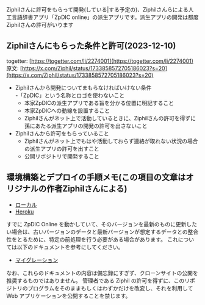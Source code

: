 Ziphilさんに許可をもらって開発(している|する予定の)、Ziphilさんらによる人工言語辞書アプリ「ZpDIC online」の派生アプリです。派生アプリの開発は都度Ziphilさんの許可がいります

## Ziphilさんにもらった条件と許可(2023-12-10)
togetter: [https://togetter.com/li/2274001](https://togetter.com/li/2274001)  
原文: [https://x.com/Ziphil/status/1733858572705186023?s=20](https://x.com/Ziphil/status/1733858572705186023?s=20)  
- Ziphilさんから開発についてまもらなければいけない条件  
  -「ZpDIC」という名称とロゴを使わないこと
  - 本家ZpDICの派生アプリである旨を分かる位置に明記すること
  - 本家ZpDICへの動線を設置すること
  - Ziphilさんがネット上で活動しているときに、Ziphilさんの許可を得ずに孫にあたる派生アプリの開発の許可を出さないこと
- Ziphilさんから許可をもらっていること
  - Ziphilさんがネット上でもはや活動しておらず連絡が取れない状況の場合の派生アプリの許可を出すこと
  - 公開リポジトリで開発すること

## 環境構築とデプロイの手順メモ(この項目の文章はオリジナルの作者Ziphilさんによる)

- [ローカル](document/local.md)
- [Heroku](document/heroku.md)

すでに ZpDIC Online を動かしていて、そのバージョンを最新のものに更新したい場合は、古いバージョンのデータと最新バージョンが想定するデータとの整合性をとるために、特定の前処理を行う必要がある場合があります。
これについては以下のドキュメントを参考にしてください。

- [マイグレーション](document/migration.md)

なお、これらのドキュメントの内容は備忘録にすぎず、クローンサイトの公開を推奨するものではありません。
管理者である Ziphil の許可を得ずに、このリポジトリのプログラムをそのままもしくはわずかだけを改変し、それを利用して Web アプリケーションを公開することを禁じます。
